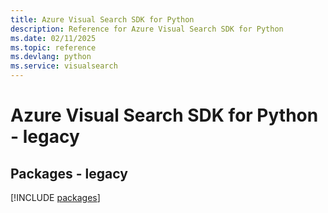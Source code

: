 ```yaml
---
title: Azure Visual Search SDK for Python
description: Reference for Azure Visual Search SDK for Python
ms.date: 02/11/2025
ms.topic: reference
ms.devlang: python
ms.service: visualsearch
---
```

# Azure Visual Search SDK for Python - legacy
## Packages - legacy
[!INCLUDE [packages](visual-search-index.md)]